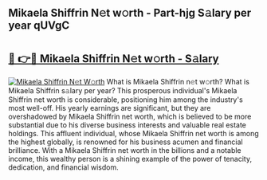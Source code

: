 ## Mikaela Shiffrin N𝚎t w𝚘rth - Part-hjg S𝚊lary per year qUVgC

# <h2><a href="http://gc0av8.nevu.top/?p=Mikaela+Shiffrin">🔗 👉🔴 Mikaela Shiffrin N𝚎t w𝚘rth - S𝚊lary</a></h2>

[![Mikaela Shiffrin N𝚎t W𝚘rth](https://i.imgur.com/Oavwk0R.jpeg)](http://gc0av8.nevu.top/?p=Mikaela+Shiffrin)
What is Mikaela Shiffrin n𝚎t w𝚘rth? What is Mikaela Shiffrin s𝚊lary per year?
This prosperous individual's Mikaela Shiffrin net worth is considerable, positioning him among the industry's most well-off. His yearly earnings are significant, but they are overshadowed by Mikaela Shiffrin net worth, which is believed to be more substantial due to his diverse business interests and valuable real estate holdings. This affluent individual, whose Mikaela Shiffrin net worth is among the highest globally, is renowned for his business acumen and financial brilliance. With a Mikaela Shiffrin net worth in the billions and a notable income, this wealthy person is a shining example of the power of tenacity, dedication, and financial wisdom.
